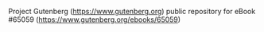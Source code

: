 Project Gutenberg (https://www.gutenberg.org) public repository for
eBook #65059 (https://www.gutenberg.org/ebooks/65059)
